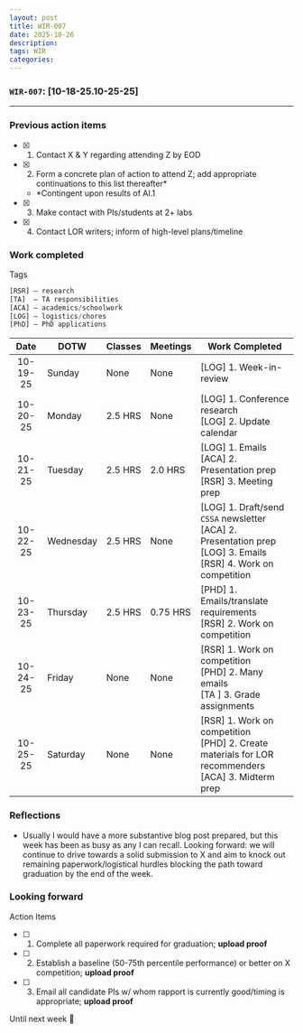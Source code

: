```yaml
---
layout: post
title: WIR-007
date: 2025-10-26
description:
tags: WIR
categories:
---
```


### `WIR-007`: [10-18-25.10-25-25]
---

### Previous action items

- [x] 1. Contact X & Y regarding attending Z by EOD
- [x] 2. Form a concrete plan of action to attend Z; add appropriate continuations to this list thereafter*
	- \*Contingent upon results of AI.1
- [x] 3. Make contact with PIs/students at 2+ labs
- [x] 4. Contact LOR writers; inform of high-level plans/timeline

### **Work completed**

Tags
```python 
[RSR] – research
[TA]  – TA responsibilities
[ACA] – academics/schoolwork
[LOG] – logistics/chores
[PhD] – PhD applications
```

|   Date   | DOTW      | Classes | Meetings | Work Completed                                                                                                         |
| :------: | --------- | ------- | -------- | ---------------------------------------------------------------------------------------------------------------------- |
| 10-19-25 | Sunday    | None    | None     | [LOG] 1. Week-in-review                                                                                                |
| 10-20-25 | Monday    | 2.5 HRS | None     | [LOG] 1. Conference research<br>[LOG] 2. Update calendar                                                               |
| 10-21-25 | Tuesday   | 2.5 HRS | 2.0 HRS  | [LOG] 1. Emails<br>[ACA] 2. Presentation prep<br>[RSR] 3. Meeting prep                                                 |
| 10-22-25 | Wednesday | 2.5 HRS | None     | [LOG] 1. Draft/send `CSSA` newsletter<br>[ACA] 2. Presentation prep<br>[LOG] 3. Emails<br>[RSR] 4. Work on competition |
| 10-23-25 | Thursday  | 2.5 HRS | 0.75 HRS | [PHD] 1. Emails/translate requirements<br>[RSR] 2. Work on competition                                                 |
| 10-24-25 | Friday    | None    | None     | [RSR] 1. Work on competition<br>[PHD] 2. Many emails<br>[TA ] 3. Grade assignments                                     |
| 10-25-25 | Saturday  | None    | None     | [RSR] 1. Work on competition<br>[PHD] 2. Create materials for LOR recommenders<br>[ACA] 3. Midterm prep                |

### Reflections

- Usually I would have a more substantive blog post prepared, but this week has been as busy as any I can recall. Looking forward: we will continue to drive towards a solid submission to X and aim to knock out remaining paperwork/logistical hurdles blocking the path toward graduation by the end of the week.

### Looking forward

Action Items
- [ ] 1. Complete all paperwork required for graduation; **upload proof**
- [ ] 2. Establish a baseline (50-75th percentile performance) or better on X competition; **upload proof**
- [ ] 3. Email all candidate PIs w/ whom rapport is currently good/timing is appropriate; **upload proof**

Until next week 👋